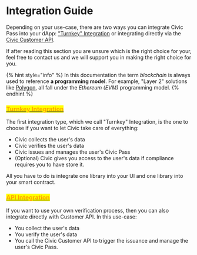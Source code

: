 # Integration Guide

Depending on your use-case, there are two ways you can integrate Civic Pass into your dApp: ["Turnkey" Integration](turnkey-integration/) or integrating directly via the [Civic Customer API](api-integration/).&#x20;

If after reading this section you are unsure which is the right choice for your, feel free to contact us and we will support you in making the right choice for you.

{% hint style="info" %}
In this documentation the term _blockchain_ is always used to reference **a programming model**. For example, "Layer 2" solutions like [Polygon](https://polygon.io/), all fall under the _Ethereum (EVM)_ programming model.
{% endhint %}

### <mark style="color:orange;"></mark>[<mark style="color:orange;">Turnkey Integration</mark>](turnkey-integration/)

The first integration type, which we call "Turnkey" Integration, is the one to choose if you want to let Civic take care of everything:

* Civic collects the user's data
* Civic verifies the user's data
* Civic issues and manages the user's Civic Pass
* (Optional) Civic gives you access to the user's data if compliance requires you to have store it.

All you have to do is integrate one library into your UI and one library into your smart contract.

### <mark style="color:orange;"></mark>[<mark style="color:orange;">API Integration</mark>](api-integration/)<mark style="color:orange;"></mark>

If you want to use your own verification process, then you can also integrate directly with Customer API. In this use-case:

* You collect the user's data
* You verify the user's data
* You call the Civic Customer API to trigger the issuance and manage the user's Civic Pass.
